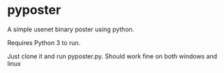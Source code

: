 pyposter
========

A simple usenet binary poster using python.

Requires Python 3 to run.

Just clone it and run pyposter.py.
Should work fine on both windows and linux
